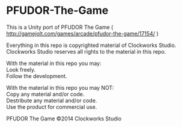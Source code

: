 PFUDOR-The-Game
===============

This is a Unity port of PFUDOR The Game ( http://gamejolt.com/games/arcade/pfudor-the-game/17154/ )

Everything in this repo is copyrighted material of Clockworks Studio. Clockworks Studio reserves all rights to the material in this repo.

With the material in this repo you may:  
Look freely.  
Follow the development.  

With the material in this repo you may NOT:  
Copy any material and/or code.  
Destribute any material and/or code.  
Use the product for commercial use.  

PFUDOR The Game ©2014 Clockworks Studio
